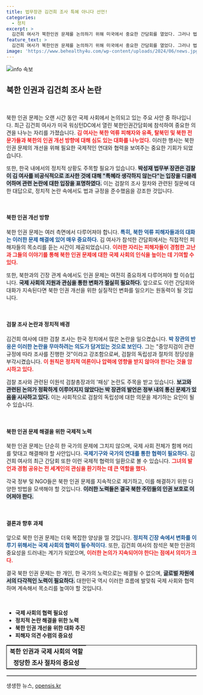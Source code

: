 ```yaml
---
title: 법무장관 김건희 조사 특혜 아니다 선언!
categories:
  - 정치
excerpt: >
  김건희 여사가 북한인권 문제를 논의하기 위해 미국에서 중요한 간담회를 열었다. 그러나 법무부 장관이 그간의 비공식 조사 논란에 대해 반박하며 투명성을 주장, 여전히 논란은 계속되고 있다.
feature_text: >
  김건희 여사가 북한인권 문제를 논의하기 위해 미국에서 중요한 간담회를 열었다. 그러나 법무부 장관이 그간의 비공식 조사 논란에 대해 반박하며 투명성을 주장, 여전히 논란은 계속되고 있다.
image: 'https://www.behealthy4u.com/wp-content/uploads/2024/06/news.jpg'
---
```


<p><img src="https://www.behealthy4u.com/wp-content/uploads/2024/06/news.jpg" alt="info 속보" /></p>

<h2 data-ke-size="size26">북한 인권과 김건희 조사 논란</h2>

<p data-ke-size="size16">&nbsp;</p>

<p>북한 인권 문제는 오랜 시간 동안 국제 사회에서 논의되고 있는 주요 사안 중 하나입니다. 최근 김건희 여사가 미국 워싱턴DC에서 열린 북한인권간담회에 참석하여 중요한 의견을 나누는 자리를 가졌습니다. <b><span style="color: #ee2323;">김 여사는 북한 억류 피해자와 유족, 탈북민 및 북한 전문가들과 북한의 인권 개선 방향에 대해 심도 있는 대화를 나누었다.</span></b> 이러한 행사는 북한 인권 문제의 개선을 위해 필요한 국제적인 연대와 협력을 보여주는 중요한 기회가 되었습니다. </p>

<p>또한, 한국 내에서의 정치적 상황도 주목할 필요가 있습니다. <b><span style="background-color: #21538527;">박성재 법무부 장관은 검찰이 김 여사를 비공식적으로 조사한 것에 대해 "특혜라 생각하지 않는다"는 입장을 디클레어하며 관련 논란에 대한 입장을 표명하였다.</span></b> 이는 검찰의 조사 절차와 관련된 질문에 대한 대답으로, 정치적 논란 속에서도 법과 규정을 준수했음을 강조한 것입니다. </p>

<p data-ke-size="size16">&nbsp;</p>

<h4>북한 인권 개선 방향</h4>

<p>북한 인권 문제는 여러 측면에서 다루어져야 합니다. <b><span style="color: #1a5490;">특히, 북한 억류 피해자들과의 대화는 이러한 문제 해결에 있어 매우 중요하다.</span></b> 김 여사가 참석한 간담회에서는 직접적인 피해자들의 목소리를 듣는 시간이 제공되었습니다. <b><span style="color: #ee2323;">이러한 자리는 피해자들이 경험한 고난과 그들의 이야기를 통해 북한 인권 문제에 대한 국제 사회의 인식을 높이는 데 기여할 수 있다.</span></b> </p>

<p>또한, 북한과의 긴장 관계 속에서도 인권 문제는 여전히 중요하게 다루어져야 할 이슈입니다. <b><span style="background-color: #21538527;">국제 사회의 지원과 관심을 통한 변화가 절실히 필요하다.</span></b> 앞으로도 이런 간담회와 대화가 지속된다면 북한 인권 개선을 위한 실질적인 변화를 일으키는 원동력이 될 것입니다.</p>

<p data-ke-size="size16">&nbsp;</p>

<h4>검찰 조사 논란과 정치적 배경</h4>

<p>김건희 여사에 대한 검찰 조사는 한국 정치에서 많은 논란을 일으켰습니다. <b><span style="color: #1a5490;">박 장관의 반응은 이러한 논란을 무마하려는 의도가 담겨있는 것으로 보인다.</span></b> 그는 "중앙지검이 관련 규정에 따라 조사를 진행한 것"이라고 강조함으로써, 검찰의 독립성과 절차의 정당성을 부각시켰습니다. <b><span style="color: #ee2323;">이 원칙은 정치적 여론이나 압력에 영향을 받지 않아야 한다는 것을 암시하고 있다.</span></b> </p>

<p>검찰 조사와 관련된 이원석 검찰총장과의 '패싱' 논란도 주목을 받고 있습니다. <b><span style="background-color: #21538527;">보고와 관련된 논의가 정확하게 이루어지지 않았다는 박 장관의 발언은 정부 내의 통신 문제가 있음을 시사하고 있다.</span></b> 이는 사회적으로 검찰의 독립성에 대한 의문을 제기하는 요인이 될 수 있습니다. </p>

<p data-ke-size="size16">&nbsp;</p>

<h4>북한 인권 문제 해결을 위한 국제적 노력</h4>

<p>북한 인권 문제는 단순히 한 국가의 문제에 그치지 않으며, 국제 사회 전체가 함께 머리를 맞대고 해결해야 할 사안입니다. <b><span style="color: #1a5490;">국제기구와 국가의 연대를 통한 협력이 필요하다.</span></b> 김건희 여사의 최근 간담회 또한 이런 국제적 협력의 일환으로 볼 수 있습니다. <b><span style="color: #ee2323;">그녀의 발언과 경험 공유는 전 세계인의 관심을 환기하는 데 큰 역할을 했다.</span></b> </p>

<p>각국 정부 및 NGO들은 북한 인권 문제를 지속적으로 제기하고, 이를 해결하기 위한 다양한 방법을 모색해야 할 것입니다. <b><span style="background-color: #21538527;">이러한 노력들은 결국 북한 주민들의 인권 보호로 이어져야 한다.</span></b> </p>

<p data-ke-size="size16">&nbsp;</p>

<h4>결론과 향후 과제</h4>

<p>앞으로 북한 인권 문제는 더욱 복잡한 양상을 띨 것입니다. <b><span style="color: #1a5490;">정치적 긴장 속에서 변화를 이루기 위해서는 국제 사회의 협력이 필수적이다.</span></b> 또한, 김건희 여사의 참석은 북한 인권의 중요성을 드러내는 계기가 되었으며, <b><span style="color: #ee2323;">이러한 논의가 지속되어야 한다는 점에서 의미가 크다.</span></b></p>

<p>결국 북한 인권 문제는 한 개인, 한 국가의 노력으로는 해결될 수 없으며, <b><span style="background-color: #21538527;">글로벌 차원에서의 다각적인 노력이 필요하다.</span></b> 대한민국 역시 이러한 흐름에 발맞춰 국제 사회와 협력하며 계속해서 목소리를 높여야 할 것입니다.</p>

<p data-ke-size="size16">&nbsp;</p>

<ul>
    <li><b>국제 사회의 협력 필요성</b></li>
    <li><b>정치적 논란 해결을 위한 노력</b></li>
    <li><b>북한 인권 개선을 위한 대화 추진</b></li>
    <li><b>피해자 의견 수렴의 중요성</b></li>
</ul>

<table style="width: 100%; border: 1px solid black;">
    <tr>
        <td style="text-align: center; height: 17px;"><b>북한 인권과 국제 사회의 역할</b></td>
    </tr>
    <tr>
        <td style="text-align: center; height: 17px;"><b>정당한 조사 절차의 중요성</b></td>
    </tr>
</table>

<hr style="border: 1px solid #c0c0c0;">
생생한 뉴스, <a href="https://opensis.kr" rel="dofollow">opensis.kr</a>


